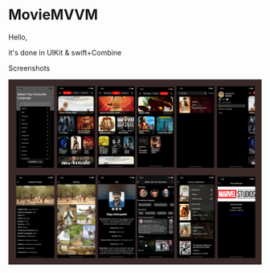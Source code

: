 # MovieMVVM

Hello, 

it's done in UIKit & swift+Combine 


Screenshots

![alt text](https://github.com/Manikarthi-vaiha/MovieMVVM/blob/main/movieGitImage.png?raw=true)


